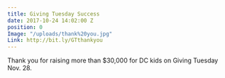 ```yaml
---
title: Giving Tuesday Success
date: 2017-10-24 14:02:00 Z
position: 0
Image: "/uploads/thank%20you.jpg"
Link: http://bit.ly/GTthankyou
---
```


Thank you for raising more than $30,000 for DC kids on Giving Tuesday Nov. 28. 
